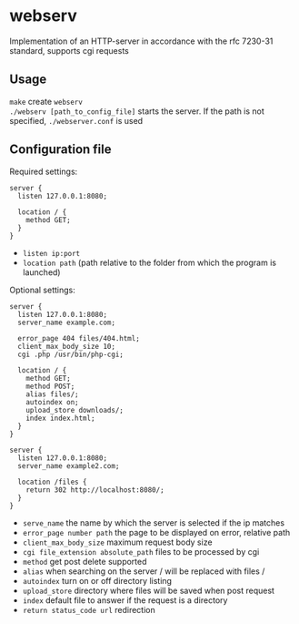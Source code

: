 # webserv

Implementation of an HTTP-server in accordance with the rfc 7230-31 standard, supports cgi requests

## Usage

``make`` create ``webserv``  
``./webserv [path_to_config_file]`` starts the server. If the path is not specified, ``./webserver.conf`` is used

## Configuration file
Required settings:  
```
server {
  listen 127.0.0.1:8080;
  
  location / {
    method GET;
  }
}
```
* ``listen ip:port``  
* ``location path`` (path relative to the folder from which the program is launched)  

Optional settings:
```
server {
  listen 127.0.0.1:8080;
  server_name example.com;
  
  error_page 404 files/404.html;
  client_max_body_size 10;
  cgi .php /usr/bin/php-cgi;
  
  location / {
    method GET;
    method POST;
    alias files/;
    autoindex on;
    upload_store downloads/;
    index index.html;
  }
}

server {
  listen 127.0.0.1:8080;
  server_name example2.com;
  
  location /files {
    return 302 http://localhost:8080/;
  }
}  
```
* ``serve_name`` the name by which the server is selected if the ip matches
* ``error_page number path`` the page to be displayed on error, relative path
* ``client_max_body_size`` maximum request body size
* ``cgi file_extension absolute_path`` files to be processed by cgi
* ``method`` get post delete supported
* ``alias`` when searching on the server / will be replaced with files /
* ``autoindex`` turn on or off directory listing
* ``upload_store`` directory where files will be saved when post request
* ``index`` default file to answer if the request is a directory
* ``return status_code url`` redirection
